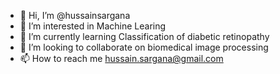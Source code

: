 - 👋 Hi, I’m @hussainsargana
- 👀 I’m interested in Machine Learing
- 🌱 I’m currently learning Classification of diabetic retinopathy
- 💞️ I’m looking to collaborate on biomedical image processing
- 📫 How to reach me hussain.sargana@gmail.com

<!---
hussainsargana/hussainsargana is a ✨ special ✨ repository because its `README.md` (this file) appears on your GitHub profile.
You can click the Preview link to take a look at your changes.
--->
